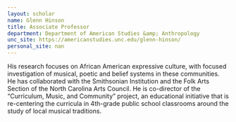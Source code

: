 ```yaml
---
layout: scholar
name: Glenn Hinson
title: Associate Professor
department: Department of American Studies &amp; Anthropology
unc_site: https://americanstudies.unc.edu/glenn-hinson/
personal_site: nan
---
```

His research focuses on African American expressive culture, with focused investigation of musical, poetic and belief systems in these communities. He has collaborated with the Smithsonian Institution and the Folk Arts Section of the North Carolina Arts Council. He is co-director of the “Curriculum, Music, and Community” project, an educational initiative that is re-centering the curricula in 4th-grade public school classrooms around the study of local musical traditions.
